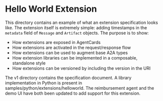# Hello World Extension

This directory contains an example of what an extension specification looks
like. The extension itself is extremely simple: adding timestamps in the
`metadata` field of `Message` and `Artifact` objects. The purpose is to show:

- How extensions are exposed in AgentCards
- How extensions are activated in the request/response flow
- How extensions can be used to augment base A2A types
- How extension libraries can be implemented in a composable, standalone style
- How extensions can be versioned by including the version in the URI

The v1 directory contains the specification document. A library implementation
in Python is present in samples/python/extensions/helloworld. The reimbursement
agent and the demo UI have both been updated to add support for this extension.
